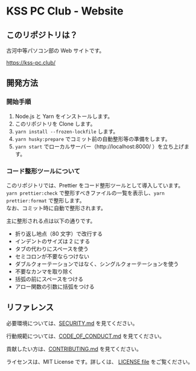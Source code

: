 # KSS PC Club - Website

## このリポジトリは？

古河中等パソコン部の Web サイトです。

https://kss-pc.club/

## 開発方法

### 開始手順

1. Node.js と Yarn をインストールします。
2. このリポジトリを Clone します。
3. `yarn install --frozen-lockfile` します。
4. `yarn husky:prepare` でコミット前の自動整形等の準備をします。
5. `yarn start` でローカルサーバー（http://localhost:8000/ ）を立ち上げます。

### コード整形ツールについて

このリポジトリでは、Prettier をコード整形ツールとして導入しています。<br>
`yarn prettier:check` で整形すべきファイルの一覧を表示し、`yarn prettier:format` で整形します。<br>
なお、コミット時に自動で整形されます。

主に整形される点は以下の通りです。

- 折り返し地点（80 文字）で改行する
- インデントのサイズは 2 にする
- タブの代わりにスペースを使う
- セミコロンが不要ならつけない
- ダブルクォーテーションではなく、シングルクォーテーションを使う
- 不要なカンマを取り除く
- 括弧の前にスペースをつける
- アロー関数の引数に括弧をつける

## リファレンス

必要環境については、[SECURITY.md](./SECURITY.md) を見てください。

行動規範については、[CODE_OF_CONDUCT.md](./CODE_OF_CONDUCT.md) を見てください。

貢献したい方は、[CONTRIBUTING.md](./CONTRIBUTING.md) を見てください。

ライセンスは、MIT License です。詳しくは、 [LICENSE file](./LICENSE) をご覧ください。
